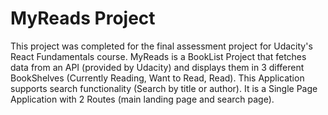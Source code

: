 # MyReads Project

This project was completed for the final assessment project for Udacity's React Fundamentals course.
MyReads is a BookList Project that fetches data from an API (provided by Udacity) and displays them in 3 different BookShelves (Currently Reading, Want to Read, Read). 
This Application supports search functionality (Search by title or author). It is a Single Page Application with 2 Routes (main landing page and search page).
